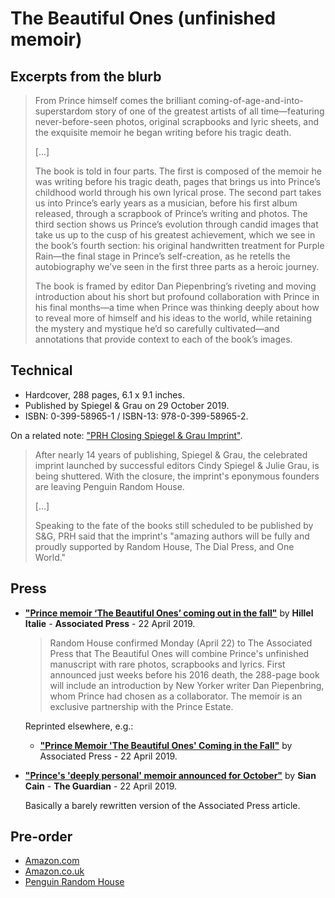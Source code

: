 
# The Beautiful Ones (unfinished memoir)

## Excerpts from the blurb

> From Prince himself comes the brilliant coming-of-age-and-into-superstardom story of one of the greatest artists of all time—featuring never-before-seen photos, original scrapbooks and lyric sheets, and the exquisite memoir he began writing before his tragic death.
>
> [...]
>
> The book is told in four parts. The first is composed of the memoir he was writing before his tragic death, pages that brings us into Prince’s childhood world through his own lyrical prose. The second part takes us into Prince’s early years as a musician, before his first album released, through a scrapbook of Prince’s writing and photos. The third section shows us Prince’s evolution through candid images that take us up to the cusp of his greatest achievement, which we see in the book’s fourth section: his original handwritten treatment for Purple Rain—the final stage in Prince’s self-creation, as he retells the autobiography we’ve seen in the first three parts as a heroic journey.
>
> The book is framed by editor Dan Piepenbring’s riveting and moving introduction about his short but profound collaboration with Prince in his final months—a time when Prince was thinking deeply about how to reveal more of himself and his ideas to the world, while retaining the mystery and mystique he’d so carefully cultivated—and annotations that provide context to each of the book’s images. 

## Technical

 - Hardcover, 288 pages, 6.1 x 9.1 inches. 
 - Published by Spiegel & Grau on 29 October 2019. 
 - ISBN: 0-399-58965-1 / ISBN-13: 978-0-399-58965-2.
 
On a related note: ["PRH Closing Spiegel & Grau Imprint"](https://www.publishersweekly.com/pw/by-topic/industry-news/publisher-news/article/79105-prh-killing-spiegel-grau-imprint.html).

 > After nearly 14 years of publishing, Spiegel & Grau, the celebrated imprint launched by successful editors Cindy Spiegel & Julie Grau, is being shuttered. With the closure, the imprint's eponymous founders are leaving Penguin Random House.
 >
 > [...]
 >
 > Speaking to the fate of the books still scheduled to be published by S&G, PRH said that the imprint's "amazing authors will be fully and proudly supported by Random House, The Dial Press, and One World."

## Press

 - [**"Prince memoir ‘The Beautiful Ones’ coming out in the fall"**](https://www.apnews.com/0c8b1deaae3b4329905d848b284f044b) by **Hillel Italie** - **Associated Press** - 22 April 2019.
 
    > Random House confirmed Monday (April 22) to The Associated Press that The Beautiful Ones will combine Prince's unfinished manuscript with rare photos, scrapbooks and lyrics. First announced just weeks before his 2016 death, the 288-page book will include an introduction by New Yorker writer Dan Piepenbring, whom Prince had chosen as a collaborator. The memoir is an exclusive partnership with the Prince Estate.
	
	Reprinted elsewhere, e.g.:

     - [**"Prince Memoir 'The Beautiful Ones' Coming in the Fall"**](https://www.billboard.com/articles/columns/rock/8508004/prince-memoir-the-beautiful-ones-coming-in-fall) by Associated Press - 22 April 2019.
	
 - [**"Prince's 'deeply personal' memoir announced for October"**](https://www.theguardian.com/books/2019/apr/22/prince-memoir-announced-october-the-beautiful-ones) by **Sian Cain** - **The Guardian** - 22 April 2019.
 
    Basically a barely rewritten version of the Associated Press article.
 

## Pre-order

 - [Amazon.com](https://www.amazon.com/dp/0399589651/)
 - [Amazon.co.uk](https://www.amazon.co.uk/dp/0399589651/)
 - [Penguin Random House](https://www.penguinrandomhouse.com/books/546812/the-beautiful-ones-by-prince/9780399589652/)
 